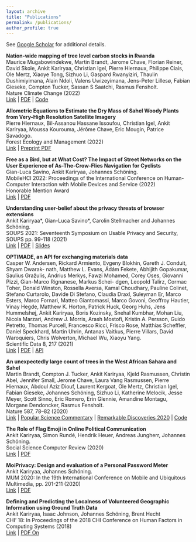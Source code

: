```yaml
---
layout: archive
title: "Publications"
permalink: /publications/
author_profile: true
---
```


See [Google Scholar](https://scholar.google.com/citations?user=lwSTZGgAAAAJ&hl=en) for additional details.

**Nation-wide mapping of tree level carbon stocks in Rwanda** \
Maurice Mugabowindekwe, Martin Brandt, Jerome Chave, Florian Reiner, David Skole,
Ankit Kariryaa, Christian Igel, Pierre Hiernaux, Philippe Ciais, Ole Mertz, Xiaoye Tong,
Sizhuo Li, Gaspard Rwanyiziri, Thaulin Dushimiyimana, Alain Ndoli, Valens Uwizeyimana,
Jens-Peter Lillesø, Fabian Gieseke, Compton Tucker, Sassan S Saatchi, Rasmus Fensholt. \
Nature Climate Change (2022) \
[Link](https://www.nature.com/articles/s41558-022-01544-w) | [PDF](https://www.nature.com/articles/s41558-022-01544-w.pdf) | [Code](https://zenodo.org/record/3978185)

**Allometric Equations to Estimate the Dry Mass of Sahel Woody Plants from Very-High Resolution Satellite Imagery**\
Pierre Hiernaux, Bil-Assanou Hassane Issoufou, Christian Igel, Ankit Kariryaa, Moussa Kourouma, Jérôme Chave, Eric Mougin, Patrice Savadogo.\
Forest Ecology and Management (2022)\
[Link](https://www.sciencedirect.com/science/article/abs/pii/S0378112722006478) | [Preprint PDF](https://doi.org/10.2139/ssrn.4166829) 

**Free as a Bird, but at What Cost? The Impact of Street Networks on the User Experience of As-The-Crow-Flies Navigation for Cyclists**\
Gian-Luca Savino, Ankit Kariryaa, Johannes Schöning.\
MobileHCI 2022: Proceedings of the International Conference on Human-Computer Interaction with Mobile Devices and Service (2022)\
Honorable Mention Award\
[Link](https://dl.acm.org/doi/abs/10.1145/3546744) | [PDF](https://dl.acm.org/doi/pdf/10.1145/3546744)

**Understanding user-belief about the privacy threats of browser extensions**\
Ankit Kariryaa*, Gian-Luca Savino*, Carolin Stellmacher and Johannes Schöning.\
SOUPS 2021: Seventeenth Symposium on Usable Privacy and Security, SOUPS pp. 99-118 (2021)\
[Link](https://www.usenix.org/conference/soups2021/presentation/kariryaa) | [PDF](https://www.usenix.org/system/files/soups2021-kariryaa.pdf) | [Slides](https://www.usenix.org/system/files/soups2021_slides_kariryaa.pdf)

**OPTIMADE, an API for exchanging materials data**\
Casper W. Andersen, Rickard Armiento, Evgeny Blokhin, Gareth J. Conduit, Shyam Dwarak-
nath, Matthew L. Evans, Ádám Fekete, Abhijith Gopakumar, Saulius Gražulis, Andrius
Merkys, Fawzi Mohamed, Corey Oses, Giovanni Pizzi, Gian-Marco Rignanese, Markus Schei-
dgen, Leopold Talirz, Cormac Toher, Donald Winston, Rossella Aversa, Kamal Choudhary,
Pauline Colinet, Stefano Curtarolo, Davide Di Stefano, Claudia Draxl, Suleyman Er, Marco
Esters, Marco Fornari, Matteo Giantomassi, Marco Govoni, Geoffroy Hautier, Vinay Hegde,
Matthew K. Horton, Patrick Huck, Georg Huhs, Jens Hummelshøj, Ankit Kariryaa, Boris
Kozinsky, Snehal Kumbhar, Mohan Liu, Nicola Marzari, Andrew J. Morris, Arash Mostofi,
Kristin A. Persson, Guido Petretto, Thomas Purcell, Francesco Ricci, Frisco Rose, Matthias
Scheffler, Daniel Speckhard, Martin Uhrin, Antanas Vaitkus, Pierre Villars, David Waroquiers,
Chris Wolverton, Michael Wu, Xiaoyu Yang.\
Scientific Data 8, 217 (2021)\
[Link](https://doi.org/10.1038/s41597-021-00974-z) | [PDF](https://www.nature.com/articles/s41597-021-00974-z.pdf) | [API](https://www.optimade.org/)


**An unexpectedly large count of trees in the West African Sahara and Sahel**\
Martin Brandt, Compton J. Tucker, Ankit Kariryaa, Kjeld Rasmussen, Christin Abel,
Jennifer Small, Jerome Chave, Laura Vang Rasmussen, Pierre Hiernaux, Abdoul Aziz Diouf,
Laurent Kergoat, Ole Mertz, Christian Igel, Fabian Gieseke, Johannes Schöning, Sizhuo Li,
Katherine Melocik, Jesse Meyer, Scott Sinno, Eric Romero, Erin Glennie, Amandine Montagu,
Morgane Dendoncker, Rasmus Fensholt.\
Nature 587, 78–82 (2020)\
[Link](https://doi.org/10.1038/s41586-020-2824-5) | [Popular Science Commentary](https://www.nature.com/articles/d41586-020-02830-3) | [Remarkable Discoveries 2020](https://www.nature.com/articles/d41586-020-03514-8) | [Code](https://zenodo.org/record/3978185)

**The Role of Flag Emoji in Online Political Communication**\
Ankit Kariryaa, Simon Rundé, Hendrik Heuer, Andreas Jungherr, Johannes Schöning.\
Social Science Computer Review (2020)\
[Link](https://doi.org/10.1177/0894439320909085) | [PDF](https://journals.sagepub.com/doi/pdf/10.1177/0894439320909085)

**MoiPrivacy: Design and evaluation of a Personal Password Meter**\
Ankit Kariryaa, Johannes Schöning.\
MUM 2020: In the 19th International Conference on Mobile and Ubiquitous Multimedia, pp. 201-211 (2020) \
[Link](https://doi.org/10.1145/3428361.3428397) | [PDF](https://dl.acm.org/doi/pdf/10.1145/3428361.3428397) 

**Defining and Predicting the Localness of Volunteered Geographic Information using Ground Truth Data**\
Ankit Kariryaa, Isaac Johnson, Johannes Schöning, Brent Hecht\
CHI’ 18: In Proceedings of the 2018 CHI Conference on Human Factors in Computing Systems (2018)\
[Link](https://dl.acm.org/doi/abs/10.1145/3173574.3173839) | [PDF On](https://dl.acm.org/doi/pdf/10.1145/3173574.3173839)

